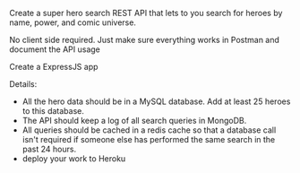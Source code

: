 Create a super hero search REST API that lets to you search for heroes by name, power, and comic universe.

No client side required. Just make sure everything works in Postman and document the API usage

Create a ExpressJS app

Details:

- All the hero data should be in a MySQL database. Add at least 25 heroes to this database.
- The API should keep a log of all search queries in MongoDB.
- All queries should be cached in a redis cache so that a database call isn't required if someone else has performed the same search in the past 24 hours.
- deploy your work to Heroku